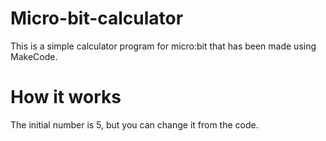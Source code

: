 # Micro-bit-calculator

This is a simple calculator program for micro:bit that has been made using MakeCode.

# How it works
The initial number is 5, but you can change it from the code.
